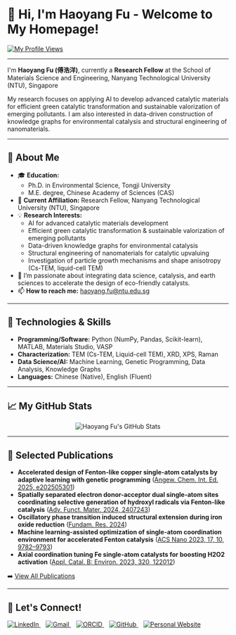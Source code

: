 # 👋 Hi, I'm Haoyang Fu - Welcome to My Homepage!

[![My Profile Views](https://komarev.com/ghpvc/?username=HaoyangFu&label=Profile%20Views&color=blueviolet&style=flat-square)](https://komarev.com/ghpvc/?username=HaoyangFu)

---

I'm **Haoyang Fu (傅浩洋)**, currently a **Research Fellow** at the School of Materials Science and Engineering, Nanyang Technological University (NTU), Singapore

My research focuses on applying AI to develop advanced catalytic materials for efficient green catalytic transformation and sustainable valorization of emerging pollutants. I am also interested in data-driven construction of knowledge graphs for environmental catalysis and structural engineering of nanomaterials.

---

## 🚀 About Me

* 🎓 **Education:**
    * Ph.D. in Environmental Science, Tongji University
    * M.E. degree, Chinese Academy of Sciences (CAS)
* 🔬 **Current Affiliation:** Research Fellow, Nanyang Technological University (NTU), Singapore
* 💡 **Research Interests:**
    * AI for advanced catalytic materials development
    * Efficient green catalytic transformation & sustainable valorization of emerging pollutants
    * Data-driven knowledge graphs for environmental catalysis
    * Structural engineering of nanomaterials for catalytic upvaluing
    * Investigation of particle growth mechanisms and shape anisotropy (Cs-TEM, liquid-cell TEM)
* 🌱 I’m passionate about integrating data science, catalysis, and earth sciences to accelerate the design of eco-friendly catalysts.
* 📫 **How to reach me:** [haoyang.fu@ntu.edu.sg](mailto:haoyang.fu@ntu.edu.sg)

---

## 🔧 Technologies & Skills

* **Programming/Software:** Python (NumPy, Pandas, Scikit-learn), MATLAB, Materials Studio, VASP
* **Characterization:** TEM (Cs-TEM, Liquid-cell TEM), XRD, XPS, Raman
* **Data Science/AI:** Machine Learning, Genetic Programming, Data Analysis, Knowledge Graphs
* **Languages:** Chinese (Native), English (Fluent)

---

## 📈 My GitHub Stats

<p align="center">
  <img src="https://github-readme-stats.vercel.app/api?username=HaoyangFu&show_icons=true&locale=en&theme=radical" alt="Haoyang Fu's GitHub Stats" />
</p>

---

## 📝 Selected Publications

* **Accelerated design of Fenton-like copper single-atom catalysts by adaptive learning with genetic programming** ([Angew. Chem. Int. Ed. 2025, e202505301](https://doi.org/10.1002/anie.202505301))
* **Spatially separated electron donor-acceptor dual single-atom sites coordinating selective generation of hydroxyl radicals via Fenton-like catalysis** ([Adv. Funct. Mater. 2024, 2407243](https://doi.org/10.1002/adfm.202407243))
* **Oscillatory phase transition induced structural extension during iron oxide reduction** ([Fundam. Res. 2024](https://www.sciencedirect.com/science/article/pii/S2667325824000037))
* **Machine learning-assisted optimization of single-atom coordination environment for accelerated Fenton catalysis** ([ACS Nano 2023, 17, 10, 9782–9793](https://doi.org/10.1021/acsnano.3b02823))
* **Axial coordination tuning Fe single-atom catalysts for boosting H2O2 activation** ([Appl. Catal. B: Environ. 2023, 320, 122012](https://doi.org/10.1016/j.apcatb.2022.122012))

➡️ [View All Publications](https://haoyangfu.github.io/publications.html)

---

## 🤝 Let's Connect!

<p align="left">
  <a href="https://www.linkedin.com/in/fu-haoyang-79a6b6242/" target="_blank">
    <img src="https://img.shields.io/badge/LinkedIn-%230077B5.svg?logo=linkedin&logoColor=white" alt="LinkedIn"/>
  </a>&nbsp;&nbsp;
  <a href="mailto:haoyang.fu@ntu.edu.sg">
    <img src="https://img.shields.io/badge/Gmail-%23D14836.svg?logo=gmail&logoColor=white" alt="Gmail"/>
  </a>&nbsp;&nbsp;
  <a href="https://orcid.org/0000-0001-8755-1144" target="_blank">
    <img src="https://img.shields.io/badge/ORCID-%23A6CE39.svg?logo=ORCID&logoColor=white" alt="ORCID"/>
  </a>&nbsp;&nbsp;
  <a href="https://github.com/HaoyangFu" target="_blank">
    <img src="https://img.shields.io/badge/GitHub-%23181717.svg?logo=github&logoColor=white" alt="GitHub"/>
  </a>&nbsp;&nbsp;
  <a href="https://haoyangfu.github.io/" target="_blank">
    <img src="https://img.shields.io/badge/Website-%234A90E2.svg?logo=firefox&logoColor=white" alt="Personal Website"/>
  </a>
</p>

